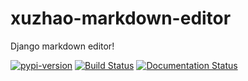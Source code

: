 xuzhao-markdown-editor
======================

Django markdown editor!

[![pypi-version](https://img.shields.io/pypi/v/pip.svg)](https://pypi.org/project/xuzhao-markdown-editor)
[![Build Status](https://travis-ci.org/twtyjvkg/xuzhao-markdown-editor.svg?branch=master)](https://travis-ci.org/twtyjvkg/xuzhao-markdown-editor)
[![Documentation Status](https://readthedocs.org/projects/xuzhao-markdown-editor/badge/?version=latest)](https://xuzhao-markdown-editor.readthedocs.io/en/latest/?badge=latest)